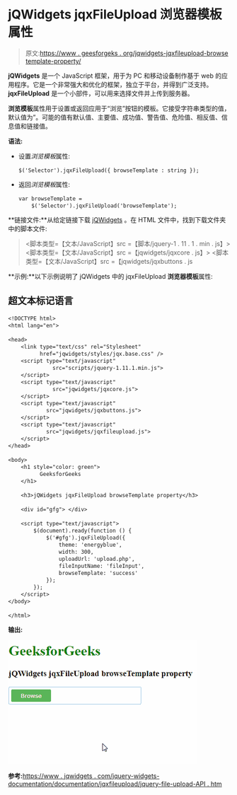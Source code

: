 # jQWidgets jqxFileUpload 浏览器模板属性

> 原文:[https://www . geesforgeks . org/jqwidgets-jqxfileupload-browse template-property/](https://www.geeksforgeeks.org/jqwidgets-jqxfileupload-browsetemplate-property/)

**jQWidgets** 是一个 JavaScript 框架，用于为 PC 和移动设备制作基于 web 的应用程序。它是一个非常强大和优化的框架，独立于平台，并得到广泛支持。 **jqxFileUpload** 是一个小部件，可以用来选择文件并上传到服务器。

**浏览模板**属性用于设置或返回应用于“浏览”按钮的模板。它接受字符串类型的值，默认值为”。可能的值有默认值、主要值、成功值、警告值、危险值、相反值、信息值和链接值。

**语法:**

*   设置*浏览模板*属性:

    ```
    $('Selector').jqxFileUpload({ browseTemplate : string });
    ```

*   返回*浏览模板*属性:

    ```
    var browseTemplate = 
        $('Selector').jqxFileUpload('browseTemplate');
    ```

**链接文件:**从给定链接下载 [jQWidgets](https://www.jqwidgets.com/download/) 。在 HTML 文件中，找到下载文件夹中的脚本文件:

> <link type="”text/css”" rel="”Stylesheet”" href="”jqwidgets/styles/jqx.base.css”">
> <脚本类型=【文本/JavaScript】src =【脚本/jquery-1 . 11 . 1 . min . js】></脚本>
> <脚本类型=【文本/JavaScript】src =【jqwidgets/jqxcore . js】></脚本>
> <脚本类型=【文本/JavaScript】src =【jqwidgets/jqxbuttons . js

**示例:**以下示例说明了 jQWidgets 中的 jqxFileUpload **浏览器模板**属性:

## 超文本标记语言

```
<!DOCTYPE html>
<html lang="en">

<head>
    <link type="text/css" rel="Stylesheet" 
          href="jqwidgets/styles/jqx.base.css" />
    <script type="text/javascript" 
              src="scripts/jquery-1.11.1.min.js">
    </script>
    <script type="text/javascript" 
              src="jqwidgets/jqxcore.js">
    </script>
    <script type="text/javascript" 
            src="jqwidgets/jqxbuttons.js">
    </script>
    <script type="text/javascript" 
            src="jqwidgets/jqxfileupload.js">
    </script>
</head>

<body>
    <h1 style="color: green">
          GeeksforGeeks 
    </h1>

    <h3>jQWidgets jqxFileUpload browseTemplate property</h3>

    <div id="gfg"> </div>

    <script type="text/javascript">
        $(document).ready(function () {
            $('#gfg').jqxFileUpload({ 
                theme: 'energyblue',
                width: 300,
                uploadUrl: 'upload.php',
                fileInputName: 'fileInput',
                browseTemplate: 'success'
            });
        });
    </script>
</body>

</html>
```

**输出:**

![](img/656f6d3ed50aff42bdce69783a898bef.png)

**参考:**[https://www . jqwidgets . com/jquery-widgets-documentation/documentation/jqxfileupload/jquery-file-upload-API . htm](https://www.jqwidgets.com/jquery-widgets-documentation/documentation/jqxfileupload/jquery-file-upload-api.htm)